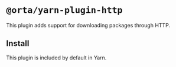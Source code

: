 # `@orta/yarn-plugin-http`

This plugin adds support for downloading packages through HTTP.

## Install

This plugin is included by default in Yarn.
